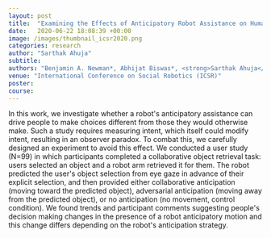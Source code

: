 ```yaml
---
layout: post
title:  "Examining the Effects of Anticipatory Robot Assistance on Human Decision Making"
date:   2020-06-22 18:08:39 +00:00
image: /images/thumbnail_icsr2020.png
categories: research
author: "Sarthak Ahuja"
subtitle: 
authors: "Benjamin A. Newman*, Abhijat Biswas*, <strong>Sarthak Ahuja</strong>, Siddharth Girdhar, Kris K. Kitani, Henny Admoni"
venue: "International Conference on Social Robotics (ICSR)"
poster:
course: 
---
```

In this work, we investigate whether a robot's anticipatory assistance can drive people to make choices different from those they would otherwise make. Such a study requires measuring intent, which itself could modify intent, resulting in an observer paradox. To combat this, we carefully designed an experiment to avoid this effect. We conducted a user study (N=99) in which participants completed a collaborative object retrieval task: users selected an object and a robot arm retrieved it for them. The robot predicted the user's object selection from eye gaze in advance of their explicit selection, and then provided either collaborative anticipation (moving toward the predicted object), adversarial anticipation (moving away from the predicted object), or no anticipation (no movement, control condition). We found trends and participant comments suggesting people's decision making changes in the presence of a robot anticipatory motion and this change differs depending on the robot's anticipation strategy.
